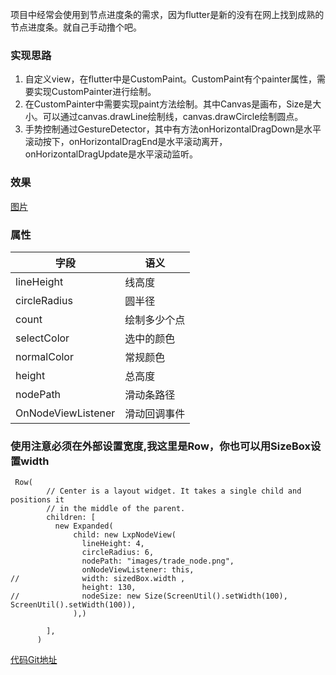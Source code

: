 项目中经常会使用到节点进度条的需求，因为flutter是新的没有在网上找到成熟的节点进度条。就自己手动撸个吧。
### 实现思路
1. 自定义view，在flutter中是CustomPaint。CustomPaint有个painter属性，需要实现CustomPainter进行绘制。
2. 在CustomPainter中需要实现paint方法绘制。其中Canvas是画布，Size是大小。可以通过canvas.drawLine绘制线，canvas.drawCircle绘制圆点。
3. 手势控制通过GestureDetector，其中有方法onHorizontalDragDown是水平滚动按下，onHorizontalDragEnd是水平滚动离开，onHorizontalDragUpdate是水平滚动监听。

### 效果
[图片](https://upload-images.jianshu.io/upload_images/5421492-4b65e8ee3b7e07b3.gif?imageMogr2/auto-orient/strip)

### 属性
| 字段 | 语义 |
| ---- | ---- |
| lineHeight | 线高度 |
| circleRadius | 圆半径 |
| count | 绘制多少个点 |
| selectColor | 选中的颜色 |
| normalColor | 常规颜色 |
| height | 总高度 |
| nodePath | 滑动条路径 |
| OnNodeViewListener | 滑动回调事件 |

### 使用注意必须在外部设置宽度,我这里是Row，你也可以用SizeBox设置width
```
 Row(
        // Center is a layout widget. It takes a single child and positions it
        // in the middle of the parent.
        children: [
          new Expanded(
              child: new LxpNodeView(
                lineHeight: 4,
                circleRadius: 6,
                nodePath: "images/trade_node.png",
                onNodeViewListener: this,
//              width: sizedBox.width ,
                height: 130,
//              nodeSize: new Size(ScreenUtil().setWidth(100), ScreenUtil().setWidth(100)),
              ),)

        ],
      )
```

[代码Git地址](https://github.com/lixiaopeng168/FlutterNodeView)